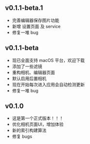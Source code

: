 ## v0.1.1-beta.1

- 完善编辑器保存图片功能
- 新增 设置页面 及 service
- 修复一堆 bug

## v0.1.1-beta

- 现已全面支持 macOS 平台，欢迎下载
- 添加了一些滤镜
- 重构相机、编辑器页面
- 默认启用后置相机
- 现在开始每次进入应用会自动检测更新
- 修复一堆 bug

## v0.1.0

- 这是第一个正式版本！！！
- 优化相机页面UI，增加体验
- 新的索引构建算法
- 修复 bugs